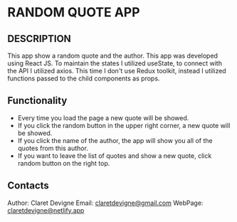 # RANDOM QUOTE APP

## DESCRIPTION
This app show a random quote and the author. This app was developed using React JS. To maintain the states I utilized useState, to connect with the API I utilized axios. This time I don't use Redux toolkit, instead I utilized functions passed to the child components as props.

## Functionality
- Every time you load the page a new quote will be showed.
- If you click the random button in the upper right corner, a new quote will be showed.
- If you click the name of the author, the app will show you all of the quotes from this author.
- If you want to leave the list of quotes and show a new quote, click random button on the right top.

## Contacts
Author: Claret Devigne
Email: claretdevigne@gmail.com
WebPage: claretdevigne@netlify.app
